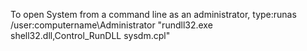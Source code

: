 <Token xmlns:xlink="http://www.w3.org/1999/xlink"><para xmlns="http://ddue.schemas.microsoft.com/authoring/2003/5">To open System from a command line as an administrator, type:</para><para xmlns="http://ddue.schemas.microsoft.com/authoring/2003/5"><legacyBold>runas /user:</legacyBold><legacyItalic>computername</legacyItalic><legacyBold>\Administrator "rundll32.exe shell32.dll,Control_RunDLL sysdm.cpl"</legacyBold></para></Token>